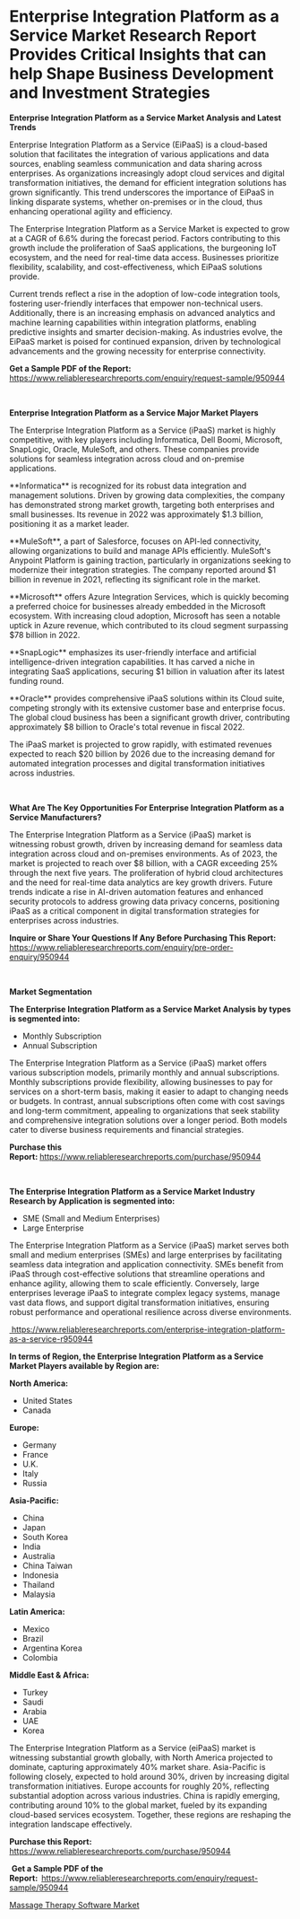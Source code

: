 <p><h1>Enterprise Integration Platform as a Service Market Research Report Provides Critical Insights that can help Shape Business Development and Investment Strategies</h1></p><p><strong>Enterprise Integration Platform as a Service Market Analysis and Latest Trends</strong></p>
<p><p>Enterprise Integration Platform as a Service (EiPaaS) is a cloud-based solution that facilitates the integration of various applications and data sources, enabling seamless communication and data sharing across enterprises. As organizations increasingly adopt cloud services and digital transformation initiatives, the demand for efficient integration solutions has grown significantly. This trend underscores the importance of EiPaaS in linking disparate systems, whether on-premises or in the cloud, thus enhancing operational agility and efficiency.</p><p>The Enterprise Integration Platform as a Service Market is expected to grow at a CAGR of 6.6% during the forecast period. Factors contributing to this growth include the proliferation of SaaS applications, the burgeoning IoT ecosystem, and the need for real-time data access. Businesses prioritize flexibility, scalability, and cost-effectiveness, which EiPaaS solutions provide. </p><p>Current trends reflect a rise in the adoption of low-code integration tools, fostering user-friendly interfaces that empower non-technical users. Additionally, there is an increasing emphasis on advanced analytics and machine learning capabilities within integration platforms, enabling predictive insights and smarter decision-making. As industries evolve, the EiPaaS market is poised for continued expansion, driven by technological advancements and the growing necessity for enterprise connectivity.</p></p>
<p><strong>Get a Sample PDF of the Report:&nbsp;</strong> <a href="https://www.reliableresearchreports.com/enquiry/request-sample/950944?utm_campaign=3105&utm_medium=2&utm_source=Github&utm_content=ia&utm_term=06032025&utm_id=enterprise-integration-platform-as-a-service">https://www.reliableresearchreports.com/enquiry/request-sample/950944</a></p>
<p>&nbsp;</p>
<p><strong>Enterprise Integration Platform as a Service Major Market Players</strong></p>
<p><p>The Enterprise Integration Platform as a Service (iPaaS) market is highly competitive, with key players including Informatica, Dell Boomi, Microsoft, SnapLogic, Oracle, MuleSoft, and others. These companies provide solutions for seamless integration across cloud and on-premise applications.</p><p>**Informatica** is recognized for its robust data integration and management solutions. Driven by growing data complexities, the company has demonstrated strong market growth, targeting both enterprises and small businesses. Its revenue in 2022 was approximately $1.3 billion, positioning it as a market leader.</p><p>**MuleSoft**, a part of Salesforce, focuses on API-led connectivity, allowing organizations to build and manage APIs efficiently. MuleSoft's Anypoint Platform is gaining traction, particularly in organizations seeking to modernize their integration strategies. The company reported around $1 billion in revenue in 2021, reflecting its significant role in the market.</p><p>**Microsoft** offers Azure Integration Services, which is quickly becoming a preferred choice for businesses already embedded in the Microsoft ecosystem. With increasing cloud adoption, Microsoft has seen a notable uptick in Azure revenue, which contributed to its cloud segment surpassing $78 billion in 2022.</p><p>**SnapLogic** emphasizes its user-friendly interface and artificial intelligence-driven integration capabilities. It has carved a niche in integrating SaaS applications, securing $1 billion in valuation after its latest funding round.</p><p>**Oracle** provides comprehensive iPaaS solutions within its Cloud suite, competing strongly with its extensive customer base and enterprise focus. The global cloud business has been a significant growth driver, contributing approximately $8 billion to Oracle's total revenue in fiscal 2022.</p><p>The iPaaS market is projected to grow rapidly, with estimated revenues expected to reach $20 billion by 2026 due to the increasing demand for automated integration processes and digital transformation initiatives across industries.</p></p>
<p>&nbsp;</p>
<p><strong>What Are The Key Opportunities For Enterprise Integration Platform as a Service Manufacturers?</strong></p>
<p><p>The Enterprise Integration Platform as a Service (iPaaS) market is witnessing robust growth, driven by increasing demand for seamless data integration across cloud and on-premises environments. As of 2023, the market is projected to reach over $8 billion, with a CAGR exceeding 25% through the next five years. The proliferation of hybrid cloud architectures and the need for real-time data analytics are key growth drivers. Future trends indicate a rise in AI-driven automation features and enhanced security protocols to address growing data privacy concerns, positioning iPaaS as a critical component in digital transformation strategies for enterprises across industries.</p></p>
<p><strong>Inquire or Share Your Questions If Any Before Purchasing This Report:</strong> <a href="https://www.reliableresearchreports.com/enquiry/pre-order-enquiry/950944?utm_campaign=3105&utm_medium=2&utm_source=Github&utm_content=ia&utm_term=06032025&utm_id=enterprise-integration-platform-as-a-service">https://www.reliableresearchreports.com/enquiry/pre-order-enquiry/950944</a></p>
<p>&nbsp;</p>
<p><strong>Market Segmentation</strong></p>
<p><strong>The Enterprise Integration Platform as a Service Market Analysis by types is segmented into:</strong></p>
<p><ul><li>Monthly Subscription</li><li>Annual Subscription</li></ul></p>
<p><p>The Enterprise Integration Platform as a Service (iPaaS) market offers various subscription models, primarily monthly and annual subscriptions. Monthly subscriptions provide flexibility, allowing businesses to pay for services on a short-term basis, making it easier to adapt to changing needs or budgets. In contrast, annual subscriptions often come with cost savings and long-term commitment, appealing to organizations that seek stability and comprehensive integration solutions over a longer period. Both models cater to diverse business requirements and financial strategies.</p></p>
<p><strong>Purchase this Report:&nbsp;</strong><a href="https://www.reliableresearchreports.com/purchase/950944?utm_campaign=3105&utm_medium=2&utm_source=Github&utm_content=ia&utm_term=06032025&utm_id=enterprise-integration-platform-as-a-service">https://www.reliableresearchreports.com/purchase/950944</a></p>
<p>&nbsp;</p>
<p><strong>The Enterprise Integration Platform as a Service Market Industry Research by Application is segmented into:</strong></p>
<p><ul><li>SME (Small and Medium Enterprises)</li><li>Large Enterprise</li></ul></p>
<p><p>The Enterprise Integration Platform as a Service (iPaaS) market serves both small and medium enterprises (SMEs) and large enterprises by facilitating seamless data integration and application connectivity. SMEs benefit from iPaaS through cost-effective solutions that streamline operations and enhance agility, allowing them to scale efficiently. Conversely, large enterprises leverage iPaaS to integrate complex legacy systems, manage vast data flows, and support digital transformation initiatives, ensuring robust performance and operational resilience across diverse environments.</p></p>
<p><a href="https://www.reliableresearchreports.com/enterprise-integration-platform-as-a-service-r950944?utm_campaign=3105&utm_medium=2&utm_source=Github&utm_content=ia&utm_term=06032025&utm_id=enterprise-integration-platform-as-a-service">&nbsp;https://www.reliableresearchreports.com/enterprise-integration-platform-as-a-service-r950944</a></p>
<p><strong>In terms of Region, the Enterprise Integration Platform as a Service Market Players available by Region are:</strong></p>
<p>
    <p> <strong> North America: </strong>
        <ul>
            <li>United States</li>
            <li>Canada</li>
        </ul>
        </p> 
    <p> <strong> Europe: </strong>
        <ul>
            <li>Germany</li>
            <li>France</li>
            <li>U.K.</li>
            <li>Italy</li>
            <li>Russia</li>
        </ul>
        </p> 
    <p> <strong> Asia-Pacific: </strong>
        <ul>
            <li>China</li>
            <li>Japan</li>
            <li>South Korea</li>
            <li>India</li>
            <li>Australia</li>
            <li>China Taiwan</li>
            <li>Indonesia</li>
            <li>Thailand</li>
            <li>Malaysia</li>
        </ul>
        </p> 
    <p> <strong> Latin America: </strong>
        <ul>
            <li>Mexico</li>
            <li>Brazil</li>
            <li>Argentina Korea</li>
            <li>Colombia</li>
        </ul>
        </p> 
    <p> <strong> Middle East & Africa: </strong>
        <ul>
            <li>Turkey</li>
            <li>Saudi</li>
            <li>Arabia</li>
            <li>UAE</li>
            <li>Korea</li>
        </ul>
    </p>
    </p>
<p><p>The Enterprise Integration Platform as a Service (eiPaaS) market is witnessing substantial growth globally, with North America projected to dominate, capturing approximately 40% market share. Asia-Pacific is following closely, expected to hold around 30%, driven by increasing digital transformation initiatives. Europe accounts for roughly 20%, reflecting substantial adoption across various industries. China is rapidly emerging, contributing around 10% to the global market, fueled by its expanding cloud-based services ecosystem. Together, these regions are reshaping the integration landscape effectively.</p></p>
<p><strong>Purchase this Report: </strong><a href="https://www.reliableresearchreports.com/purchase/950944?utm_campaign=3105&utm_medium=2&utm_source=Github&utm_content=ia&utm_term=06032025&utm_id=enterprise-integration-platform-as-a-service">https://www.reliableresearchreports.com/purchase/950944</a></p>
<p>&nbsp;<strong>Get a Sample PDF of the Report:&nbsp;&nbsp;</strong><a href="https://www.reliableresearchreports.com/enquiry/request-sample/950944?utm_campaign=3105&utm_medium=2&utm_source=Github&utm_content=ia&utm_term=06032025&utm_id=enterprise-integration-platform-as-a-service">https://www.reliableresearchreports.com/enquiry/request-sample/950944</a></p>
<p><strong></strong></p>
<p><p><a href="https://github.com/micbotam/Market-Research-Report-List-1/blob/main/massage-therapy-software-market.md?utm_campaign=3105&utm_medium=2&utm_source=Github&utm_content=ia&utm_term=06032025&utm_id=enterprise-integration-platform-as-a-service">Massage Therapy Software Market</a></p></p>